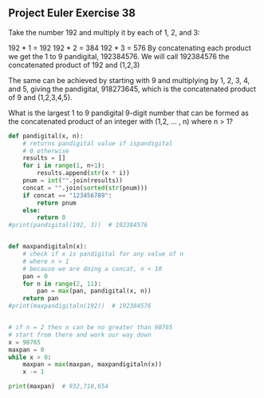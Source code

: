 ## Project Euler Exercise 38

Take the number 192 and multiply it by each of 1, 2, and 3:

192 * 1 = 192
192 * 2 = 384
192 * 3 = 576
By concatenating each product we get the 1 to 9 pandigital, 192384576.
We will call 192384576 the concatenated product of 192 and (1,2,3)

The same can be achieved by starting with 9 and multiplying by 1, 2, 3, 4, and 5,
giving the pandigital, 918273645, which is the concatenated product of 9 and (1,2,3,4,5).

What is the largest 1 to 9 pandigital 9-digit number that can be formed as the
concatenated product of an integer with (1,2, ... , n) where n > 1?

```python
def pandigital(x, n):
    # returns pandigital value if ispandigital
    # 0 otherwise
    results = []
    for i in range(1, n+1):
        results.append(str(x * i))
    pnum = int("".join(results))
    concat = "".join(sorted(str(pnum)))
    if concat == "123456789":
        return pnum
    else:
        return 0
#print(pandigital(192, 3))  # 192384576


def maxpandigitaln(x):
    # check if x is pandigital for any value of n
    # where n > 1
    # because we are doing a concat, n < 10
    pan = 0
    for n in range(2, 11):
        pan = max(pan, pandigital(x, n))
    return pan
#print(maxpandigitaln(192))  # 192384576


# if n = 2 then x can be no greater than 98765
# start from there and work our way down
x = 98765
maxpan = 0
while x > 0:
    maxpan = max(maxpan, maxpandigitaln(x))
    x -= 1

print(maxpan)  # 932,718,654
```
